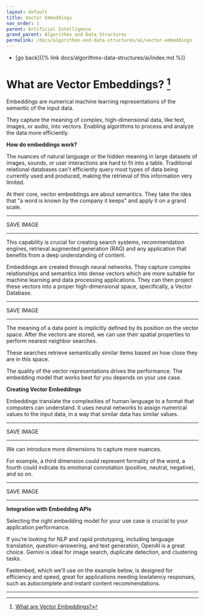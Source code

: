 ```yaml
---
layout: default
title: Vector Embeddings
nav_order: 1
parent: Artificial Intelligence
grand_parent: Algorithms and Data Structures
permalink: /docs/algorithms-and-data-structures/ai/vector-embeddings
---
```


- [go back]({% link docs/algorithms-data-structures/ai/index.md %})

# What are Vector Embeddings? [^1]

Embeddings are numerical machine learning representations of the semantic of the input data.

They capture the meaning of complex, high-dimensional data, like text, images, or audio, into vectors. Enabling algorithms to process and analyze the data more efficiently.

__How do embeddings work?__

The nuances of natural language or the hidden meaning in large datasets of images, sounds, or user interactions are hard to fit into a table. Traditional relational databases can't efficiently query most types of data being currently used and produced, making the retrieval of this information very limited.

At their core, vector embeddings are about semantics. They take the idea that "a word is known by the company it keeps" and apply it on a grand scale.

----------

SAVE IMAGE

----------

This capability is crucial for creating search systems, recommendation engines, retrieval augmented generation (RAG) and any application that benefits from a deep understanding of content.

Embeddings are created through neural networks. They capture complex relationships and semantics into dense vectors which are more suitable for machine learning and data processing applications. They can then project these vectors into a proper high-dimensional space, specifically, a Vector Database.

----------

SAVE IMAGE

----------

The meaning of a data point is implicitly defined by its position on the vector space. After the vectors are stored, we can use their spatial properties to perform nearest neighbor searches.

These searches retrieve semantically similar items based on how close they are in this space.

The quality of the vector representations drives the performance. The embedding model that works best for you depends on your use case.

__Creating Vector Embeddings__

Embeddings translate the complexities of human language to a format that computers can understand. It uses neural networks to assign numerical values to the input data, in a way that similar data has similar values.

----------

SAVE IMAGE

----------

We can introduce more dimensions to capture more nuances.

For example, a third dimension could represent formality of the word, a fourth could indicate its emotional connotation (positive, neutral, negative), and so on.

----------

SAVE IMAGE

----------

__Integration with Embedding APIs__

Selecting the right embedding model for your use case is crucial to your application performance.

If you’re looking for NLP and rapid prototyping, including language translation, question-answering, and text generation, OpenAI is a great choice. Gemini is ideal for image search, duplicate detection, and clustering tasks.

Fastembed, which we’ll use on the example below, is designed for efficiency and speed, great for applications needing lowlatency responses, such as autocomplete and instant content recommendations.


----

[^1]: [What are Vector Embeddings?](https://dev.to/qdrant/what-are-vector-embeddings-24pd)
